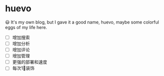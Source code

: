 # huevo
😃 It's my own blog, but I gave it a good name, huevo, maybe some colorful eggs of my life here.

- [ ] 增加搜索
- [ ] 增加分析
- [ ] 增加评论
- [ ] 增加管理
- [ ] 更强的部署和速度
- [ ] 每次1⃣️装饰

